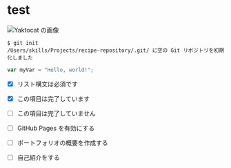 # test
![Yaktocat の画像](https://octodex.github.com/images/yaktocat.png)
```
$ git init
/Users/skills/Projects/recipe-repository/.git/ に空の Git リポジトリを初期化しました
```
``` javascript
var myVar = "Hello, world!";
```


- [x] リスト構文は必須です
- [x] この項目は完了しています
- [ ] この項目は完了していません


- [ ] GitHub Pages を有効にする
- [ ] ポートフォリオの概要を作成する
- [ ] 自己紹介をする
